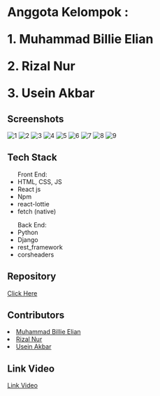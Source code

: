 <h1> Anggota Kelompok :
  </p>
  1. Muhammad Billie Elian
  </p>
  2. Rizal Nur
  </p>
  3. Usein Akbar</h1>
 
 <h2> Screenshots </h2>
 
![1](https://user-images.githubusercontent.com/91791481/166110237-2466aa45-c2b4-4bb6-9f61-c8b5d57d3207.jpeg)
![2](https://user-images.githubusercontent.com/91791481/166110217-80f57160-5dfa-45b5-b078-392416ee33c1.jpeg)
![3](https://user-images.githubusercontent.com/91791481/166110219-5589398d-0558-425b-99ba-697ccf52dfca.jpeg)
![4](https://user-images.githubusercontent.com/91791481/166110221-44e445d2-91e8-42b8-a5e1-92dcc10f155c.jpeg)
![5](https://user-images.githubusercontent.com/91791481/166110226-bbac1552-cca2-462a-8a10-63ed02887519.jpeg)
![6](https://user-images.githubusercontent.com/91791481/166110227-dc60e26c-2c33-49a8-b881-c5f8e496a44a.jpeg)
![7](https://user-images.githubusercontent.com/91791481/166110228-28b1968f-6f58-410a-9ab3-0c25d00e8f98.jpeg)
![8](https://user-images.githubusercontent.com/91791481/166110229-6676611d-36e6-4c71-8821-6d9826b5f2a3.jpeg)
![9](https://user-images.githubusercontent.com/91791481/166110231-fc6d193d-82b2-48c1-822d-1115a5fdb103.jpeg)

<h2> Tech Stack </h2> 
  <p>
  <ul>Front End:
    <li> HTML, CSS, JS </li>
    <li> React js </li>
    <li> Npm </li>
    <li> react-lottie </li>
    <li> fetch (native) </li>
  </ul>
  </p>
  <ul>Back End:
    <li> Python </li>
    <li> Django </li>
    <li> rest_framework </li>
    <li> corsheaders </li>
  </ul>
  </p>
 
 <h2> Repository </h2>
  <p>
    <a href="https://github.com/Kelompok-6-Proclub/travelio">Click Here</a>
  </p>
  
 <h2> Contributors </h2>
  <li> <a href="https://github.com/elnbillie">Muhammad Billie Elian</a> </li>
  <li> <a href="https://github.com/rin4th">Rizal Nur</a> </li>
  <li> <a href="https://github.com/UseinAkbarurl">Usein Akbar</a> </li>
 
 <h2> Link Video </h2>
 <a href="https://drive.google.com/drive/folders/1qFn4YI4KTBwMl8-Q-0yqEdmQQFacSPza?usp=sharing">Link Video</a>
